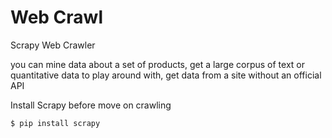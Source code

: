 # Web Crawl
Scrapy Web Crawler

you can mine data about a set of products, get a large corpus of text or quantitative data to play around with, get data from a site without an official API

Install Scrapy before move on crawling

    $ pip install scrapy
